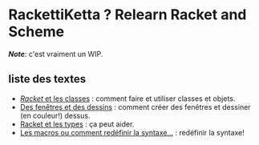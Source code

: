 # RackettiKetta ? Relearn Racket and Scheme

***Note***: c'est vraiment un WIP.

## liste des textes

- [*Racket* et les classes](docs/classes.md) : comment faire et utiliser classes et objets.
- [Des fenêtres et des dessins](docs/gui.md) : comment créer des fenêtres et dessiner (en couleur!) dessus.
- [Racket et les types](docs/typed.md) : ça peut aider.
- [Les macros ou comment redéfinir la syntaxe...](docs/macros.md) : redéfinir la syntaxe!

